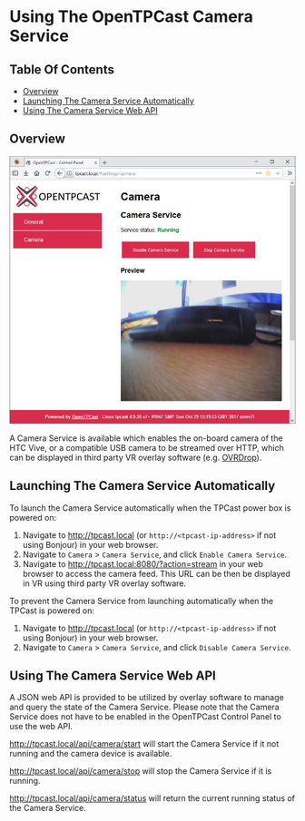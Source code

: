# Using The OpenTPCast Camera Service

## Table Of Contents
* [Overview](#overview)
* [Launching The Camera Service Automatically](#launching-the-camera-service-automatically)
* [Using The Camera Service Web API](#using-the-camera-service-web-api)

## Overview
![Enabling Camera Service in OpenTPCast control panel](../img/controlpanel-cameraservice.jpg)

A Camera Service is available which enables the on-board camera of the HTC Vive, or a compatible USB camera to be streamed over HTTP, which can be displayed in third party VR overlay software (e.g. [OVRDrop](http://store.steampowered.com/app/586210/OVRdrop/)).

## Launching The Camera Service Automatically
To launch the Camera Service automatically when the TPCast power box is powered on:
1. Navigate to http://tpcast.local (or `http://<tpcast-ip-address>` if not using Bonjour) in your web browser.
1. Navigate to `Camera` > `Camera Service`, and click `Enable Camera Service`.
1. Navigate to http://tpcast.local:8080/?action=stream in your web browser to access the camera feed.  This URL can be then be displayed in VR using third party VR overlay software.

To prevent the Camera Service from launching automatically when the TPCast is powered on:
1. Navigate to http://tpcast.local (or `http://<tpcast-ip-address>` if not using Bonjour) in your web browser.
1. Navigate to `Camera` > `Camera Service`, and click `Disable Camera Service`.

## Using The Camera Service Web API
A JSON web API is provided to be utilized by overlay software to manage and query the state of the Camera Service.  Please note that the Camera Service does not have to be enabled in the OpenTPCast Control Panel to use the web API.

http://tpcast.local/api/camera/start will start the Camera Service if it not running and the camera device is available.

http://tpcast.local/api/camera/stop will stop the Camera Service if it is running.

http://tpcast.local/api/camera/status will return the current running status of the Camera Service.
